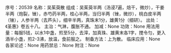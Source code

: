 序号：20539
名称：吴茱萸散
组成：吴茱萸半两（汤浸7遍，焙干，微炒），干姜半两（炮裂，锉），赤芍药半两，桂心半两，当归半两（锉，微炒），桃白皮半两（锉），人参半两（去芦头），细辛半两，真珠末1分，雄黄1分（细研）。
出处：《圣惠》卷五十八。
主治：气淋，腹胀不通。
加减：None
功效：None
用法用量：每服5钱，以水1中盏，煎至5分，去滓，加真珠、雄黄末各1字，搅令匀，更入酒半小盏，煎2-3沸，放温，食前服之。
制备方法：上为散。
临床应用：None
各家论述：None
用药禁忌：None
附注：None
